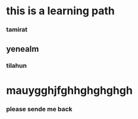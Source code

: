 # this is a learning path
### tamirat
## yenealm
### tilahun
# mauygghjfghhghghghgh

### please sende me back
